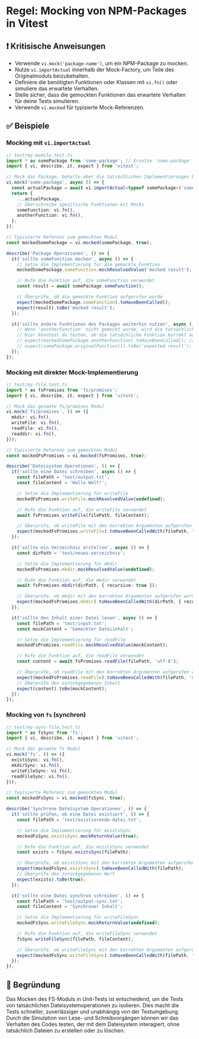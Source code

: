 # Regel: Mocking von NPM-Packages in Vitest

## ❗ Kritisische Anweisungen

*   Verwende `vi.mock('package-name')`, um ein NPM-Package zu mocken.
*   Nutze `vi.importActual` innerhalb der Mock-Factory, um Teile des Originalmoduls beizubehalten.
*   Definiere die benötigten Funktionen oder Klassen mit `vi.fn()` oder simuliere das erwartete Verhalten.
*   Stelle sicher, dass die gemockten Funktionen das erwartete Verhalten für deine Tests simulieren.
*   Verwende `vi.mocked` für typisierte Mock-Referenzen.

## ✅ Beispiele

### Mocking mit `vi.importActual`

```typescript
// test/my-module.test.ts
import * as somePackage from 'some-package'; // Ersetze 'some-package' durch den tatsächlichen Package-Namen
import { vi, describe, it, expect } from 'vitest';

// Mock das Package, behalte aber die tatsächlichen Implementierungen bei
vi.mock('some-package', async () => {
  const actualPackage = await vi.importActual<typeof somePackage>('some-package');
  return {
    ...actualPackage,
    // Überschreibe spezifische Funktionen mit Mocks
    someFunction: vi.fn(),
    anotherFunction: vi.fn(),
  };
});

// Typisierte Referenz zum gemockten Modul
const mockedSomePackage = vi.mocked(somePackage, true);

describe('Package Operationen', () => {
  it('sollte someFunction mocken', async () => {
    // Setze die Implementierung für die gemockte Funktion
    mockedSomePackage.someFunction.mockResolvedValue('mocked result');

    // Rufe die Funktion auf, die someFunction verwendet
    const result = await somePackage.someFunction();

    // Überprüfe, ob die gemockte Funktion aufgerufen wurde
    expect(mockedSomePackage.someFunction).toHaveBeenCalled();
    expect(result).toBe('mocked result');
  });

  it('sollte andere Funktionen des Packages weiterhin nutzen', async () => {
    // Wenn 'anotherFunction' nicht gemockt wurde, wird die tatsächliche Implementierung verwendet
    // Hier könntest du testen, ob die tatsächliche Funktion korrekt aufgerufen wird oder das erwartete Ergebnis liefert
    // expect(mockedSomePackage.anotherFunction).toHaveBeenCalled(); // Nur wenn gemockt
    // expect(somePackage.originalFunction()).toBe('expected result'); // Testet eine nicht gemockte Funktion
  });
});
```

### Mocking mit direkter Mock-Implementierung

```typescript
// test/my-file.test.ts
import * as fsPromises from 'fs/promises';
import { vi, describe, it, expect } from 'vitest';

// Mock das gesamte fs/promises Modul
vi.mock('fs/promises', () => ({
  mkdir: vi.fn(),
  writeFile: vi.fn(),
  readFile: vi.fn(),
  readdir: vi.fn(),
}));

// Typisierte Referenz zum gemockten Modul
const mockedFsPromises = vi.mocked(fsPromises, true);

describe('Dateisystem Operationen', () => {
  it('sollte eine Datei schreiben', async () => {
    const filePath = 'test/output.txt';
    const fileContent = 'Hallo Welt!';

    // Setze die Implementierung für writeFile
    mockedFsPromises.writeFile.mockResolvedValue(undefined);

    // Rufe die Funktion auf, die writeFile verwendet
    await fsPromises.writeFile(filePath, fileContent);

    // Überprüfe, ob writeFile mit den korrekten Argumenten aufgerufen wurde
    expect(mockedFsPromises.writeFile).toHaveBeenCalledWith(filePath, fileContent);
  });

  it('sollte ein Verzeichnis erstellen', async () => {
    const dirPath = 'test/neues-verzeichnis';

    // Setze die Implementierung für mkdir
    mockedFsPromises.mkdir.mockResolvedValue(undefined);

    // Rufe die Funktion auf, die mkdir verwendet
    await fsPromises.mkdir(dirPath, { recursive: true });

    // Überprüfe, ob mkdir mit den korrekten Argumenten aufgerufen wurde
    expect(mockedFsPromises.mkdir).toHaveBeenCalledWith(dirPath, { recursive: true });
  });

  it('sollte den Inhalt einer Datei lesen', async () => {
    const filePath = 'test/input.txt';
    const mockContent = 'Gemockter Dateiinhalt';

    // Setze die Implementierung für readFile
    mockedFsPromises.readFile.mockResolvedValue(mockContent);

    // Rufe die Funktion auf, die readFile verwendet
    const content = await fsPromises.readFile(filePath, 'utf-8');

    // Überprüfe, ob readFile mit den korrekten Argumenten aufgerufen wurde
    expect(mockedFsPromises.readFile).toHaveBeenCalledWith(filePath, 'utf-8');
    // Überprüfe den zurückgegebenen Inhalt
    expect(content).toBe(mockContent);
  });
});
```

### Mocking von `fs` (synchron)

```typescript
// test/my-sync-file.test.ts
import * as fsSync from 'fs';
import { vi, describe, it, expect } from 'vitest';

// Mock das gesamte fs Modul
vi.mock('fs', () => ({
  existsSync: vi.fn(),
  mkdirSync: vi.fn(),
  writeFileSync: vi.fn(),
  readFileSync: vi.fn(),
}));

// Typisierte Referenz zum gemockten Modul
const mockedFsSync = vi.mocked(fsSync, true);

describe('Synchrone Dateisystem Operationen', () => {
  it('sollte prüfen, ob eine Datei existiert', () => {
    const filePath = 'test/existierende-datei.txt';

    // Setze die Implementierung für existsSync
    mockedFsSync.existsSync.mockReturnValue(true);

    // Rufe die Funktion auf, die existsSync verwendet
    const exists = fsSync.existsSync(filePath);

    // Überprüfe, ob existsSync mit den korrekten Argumenten aufgerufen wurde
    expect(mockedFsSync.existsSync).toHaveBeenCalledWith(filePath);
    // Überprüfe den zurückgegebenen Wert
    expect(exists).toBe(true);
  });

  it('sollte eine Datei synchron schreiben', () => {
    const filePath = 'test/output-sync.txt';
    const fileContent = 'Synchroner Inhalt';

    // Setze die Implementierung für writeFileSync
    mockedFsSync.writeFileSync.mockReturnValue(undefined);

    // Rufe die Funktion auf, die writeFileSync verwendet
    fsSync.writeFileSync(filePath, fileContent);

    // Überprüfe, ob writeFileSync mit den korrekten Argumenten aufgerufen wurde
    expect(mockedFsSync.writeFileSync).toHaveBeenCalledWith(filePath, fileContent);
  });
});
```

## 🤔 Begründung

Das Mocken des FS-Moduls in Unit-Tests ist entscheidend, um die Tests von tatsächlichen Dateisystemoperationen zu isolieren. Dies macht die Tests schneller, zuverlässiger und unabhängig von der Testumgebung. Durch die Simulation von Lese- und Schreibvorgängen können wir das Verhalten des Codes testen, der mit dem Dateisystem interagiert, ohne tatsächlich Dateien zu erstellen oder zu löschen. 
